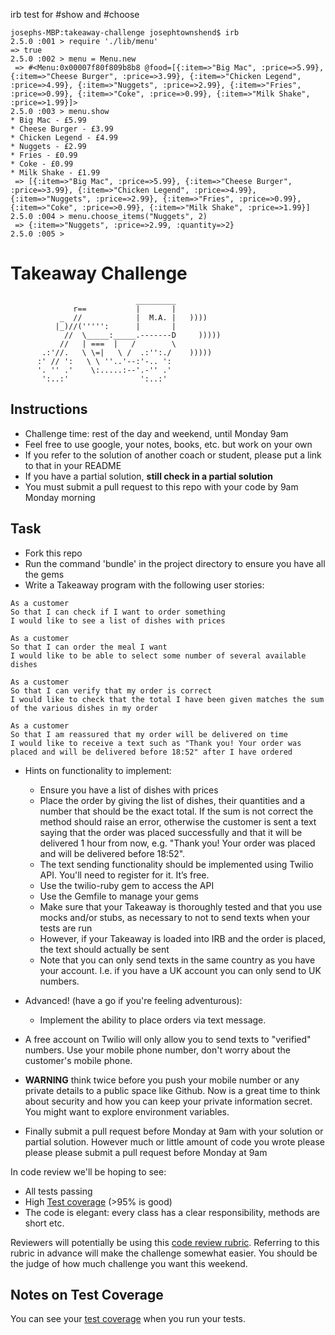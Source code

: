 
irb test for #show and #choose
```
josephs-MBP:takeaway-challenge josephtownshend$ irb
2.5.0 :001 > require './lib/menu'
=> true
2.5.0 :002 > menu = Menu.new
 => #<Menu:0x00007f80f809b8b8 @food=[{:item=>"Big Mac", :price=>5.99}, {:item=>"Cheese Burger", :price=>3.99}, {:item=>"Chicken Legend", :price=>4.99}, {:item=>"Nuggets", :price=>2.99}, {:item=>"Fries", :price=>0.99}, {:item=>"Coke", :price=>0.99}, {:item=>"Milk Shake", :price=>1.99}]>
2.5.0 :003 > menu.show
* Big Mac - £5.99
* Cheese Burger - £3.99
* Chicken Legend - £4.99
* Nuggets - £2.99
* Fries - £0.99
* Coke - £0.99
* Milk Shake - £1.99
 => [{:item=>"Big Mac", :price=>5.99}, {:item=>"Cheese Burger", :price=>3.99}, {:item=>"Chicken Legend", :price=>4.99}, {:item=>"Nuggets", :price=>2.99}, {:item=>"Fries", :price=>0.99}, {:item=>"Coke", :price=>0.99}, {:item=>"Milk Shake", :price=>1.99}]
2.5.0 :004 > menu.choose_items("Nuggets", 2)
 => {:item=>"Nuggets", :price=>2.99, :quantity=>2}
2.5.0 :005 >
```







Takeaway Challenge
==================
```
                            _________
              r==           |       |
           _  //            |  M.A. |   ))))
          |_)//(''''':      |       |
            //  \_____:_____.-------D     )))))
           //   | ===  |   /        \
       .:'//.   \ \=|   \ /  .:'':./    )))))
      :' // ':   \ \ ''..'--:'-.. ':
      '. '' .'    \:.....:--'.-'' .'
       ':..:'                ':..:'

 ```

Instructions
-------

* Challenge time: rest of the day and weekend, until Monday 9am
* Feel free to use google, your notes, books, etc. but work on your own
* If you refer to the solution of another coach or student, please put a link to that in your README
* If you have a partial solution, **still check in a partial solution**
* You must submit a pull request to this repo with your code by 9am Monday morning

Task
-----

* Fork this repo
* Run the command 'bundle' in the project directory to ensure you have all the gems
* Write a Takeaway program with the following user stories:

```
As a customer
So that I can check if I want to order something
I would like to see a list of dishes with prices

As a customer
So that I can order the meal I want
I would like to be able to select some number of several available dishes

As a customer
So that I can verify that my order is correct
I would like to check that the total I have been given matches the sum of the various dishes in my order

As a customer
So that I am reassured that my order will be delivered on time
I would like to receive a text such as "Thank you! Your order was placed and will be delivered before 18:52" after I have ordered
```

* Hints on functionality to implement:
  * Ensure you have a list of dishes with prices
  * Place the order by giving the list of dishes, their quantities and a number that should be the exact total. If the sum is not correct the method should raise an error, otherwise the customer is sent a text saying that the order was placed successfully and that it will be delivered 1 hour from now, e.g. "Thank you! Your order was placed and will be delivered before 18:52".
  * The text sending functionality should be implemented using Twilio API. You'll need to register for it. It’s free.
  * Use the twilio-ruby gem to access the API
  * Use the Gemfile to manage your gems
  * Make sure that your Takeaway is thoroughly tested and that you use mocks and/or stubs, as necessary to not to send texts when your tests are run
  * However, if your Takeaway is loaded into IRB and the order is placed, the text should actually be sent
  * Note that you can only send texts in the same country as you have your account. I.e. if you have a UK account you can only send to UK numbers.

* Advanced! (have a go if you're feeling adventurous):
  * Implement the ability to place orders via text message.

* A free account on Twilio will only allow you to send texts to "verified" numbers. Use your mobile phone number, don't worry about the customer's mobile phone.

* **WARNING** think twice before you push your mobile number or any private details to a public space like Github. Now is a great time to think about security and how you can keep your private information secret. You might want to explore environment variables.

* Finally submit a pull request before Monday at 9am with your solution or partial solution.  However much or little amount of code you wrote please please please submit a pull request before Monday at 9am


In code review we'll be hoping to see:

* All tests passing
* High [Test coverage](https://github.com/makersacademy/course/blob/master/pills/test_coverage.md) (>95% is good)
* The code is elegant: every class has a clear responsibility, methods are short etc.

Reviewers will potentially be using this [code review rubric](docs/review.md).  Referring to this rubric in advance will make the challenge somewhat easier.  You should be the judge of how much challenge you want this weekend.

Notes on Test Coverage
------------------

You can see your [test coverage](https://github.com/makersacademy/course/blob/master/pills/test_coverage.md) when you run your tests.
